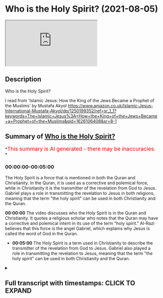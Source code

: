 # Who is the Holy Spirit? (2021-08-05)

<iframe loading='lazy' allow='autoplay' src='https://www.youtube.com/embed/VGd59ASK_VM'></iframe>

## Description

Who is the Holy Spirit?

I read from 'Islamic Jesus: How the King of the Jews Became a Prophet of the Muslims' by Mustafa Akyol <https://www.amazon.co.uk/Islamic-Jesus-International-Mustafa-Akyol/dp/1250199352/ref=sr_1_1?keywords=The+Islamic+Jesus%3A+How+the+King+of+the+Jews+Became+a+Prophet+of+the+Muslims&qid=1626106408&sr=8-1>

## Summary of [Who is the Holy Spirit?](https://www.youtube.com/watch?v=VGd59ASK_VM)

\*<span style="color:red; font-size:125%">This summary is AI generated - there may be inaccuracies</span>. \*

### <a onclick="modifyYTiframeseektime('0')">00:00:00-00:05:00</a>

The Holy Spirit is a force that is mentioned in both the Quran and Christianity. In the Quran, it is used as a corrective and polemical force, while in Christianity it is the transmitter of the revelation from God to Jesus. Gabriel plays a role in transmitting the revelation to Jesus in both religions, meaning that the term "the holy spirit" can be used in both Christianity and the Quran.

**<a onclick="modifyYTiframeseektime('0')">00:00:00</a>** The video discusses who the Holy Spirit is in the Quran and Christianity. It quotes a religious scholar who notes that the Quran may have a corrective and polemical intent in its use of the term "holy spirit." Al-Razi believes that this force is the angel Gabriel, which explains why Jesus is called the word of God in the Quran.

*   **<a onclick="modifyYTiframeseektime('300')">00:05:00</a>** The Holy Spirit is a term used in Christianity to describe the transmitter of the revelation from God to Jesus. Gabriel also played a role in transmitting the revelation to Jesus, meaning that the term "the holy spirit" can be used in both Christianity and the Quran.

<details><summary><h2>Full transcript with timestamps: CLICK TO EXPAND</h2></summary>

<a onclick="modifyYTiframeseektime('1')">0:00:01</a> i just wanted to do a very brief\ <a onclick="modifyYTiframeseektime('3')">0:00:03</a> video on the holy spirit who or what\ <a onclick="modifyYTiframeseektime('6')">0:00:06</a> is the holy spirit in the quran and in\ <a onclick="modifyYTiframeseektime('10')">0:00:10</a> christianity just to read a very brief\ <a onclick="modifyYTiframeseektime('13')">0:00:13</a> extract from the islamic jesus by\ <a onclick="modifyYTiframeseektime('15')">0:00:15</a> akio he says on page 169\ <a onclick="modifyYTiframeseektime('18')">0:00:18</a> section entitled the holy spirit\ <a onclick="modifyYTiframeseektime('21')">0:00:21</a> christians who read the quran\ <a onclick="modifyYTiframeseektime('23')">0:00:23</a> may be repeatedly surprised to come\ <a onclick="modifyYTiframeseektime('26')">0:00:26</a> across some\ <a onclick="modifyYTiframeseektime('27')">0:00:27</a> familiar terms that have powerful\ <a onclick="modifyYTiframeseektime('30')">0:00:30</a> meanings\ <a onclick="modifyYTiframeseektime('30')">0:00:30</a> in their own theology one of these is\ <a onclick="modifyYTiframeseektime('33')">0:00:33</a> word of god\ <a onclick="modifyYTiframeseektime('35')">0:00:35</a> another is holy spirit or rook\ <a onclick="modifyYTiframeseektime('38')">0:00:38</a> al-qudoos in its arabic original\ <a onclick="modifyYTiframeseektime('41')">0:00:41</a> the term is used four times in the quran\ <a onclick="modifyYTiframeseektime('45')">0:00:45</a> three of which\ <a onclick="modifyYTiframeseektime('46')">0:00:46</a> are in direct relation to jesus\ <a onclick="modifyYTiframeseektime('49')">0:00:49</a> in all these three instances we read\ <a onclick="modifyYTiframeseektime('52')">0:00:52</a> that god\ <a onclick="modifyYTiframeseektime('52')">0:00:52</a> strengthened jesus with the holy spirit\ <a onclick="modifyYTiframeseektime('55')">0:00:55</a> and in one passage\ <a onclick="modifyYTiframeseektime('57')">0:00:57</a> chapter 2 verse 87 in the quran reading\ <a onclick="modifyYTiframeseektime('60')">0:01:00</a> from the\ <a onclick="modifyYTiframeseektime('60')">0:01:00</a> haleem translation it says we gave jesus\ <a onclick="modifyYTiframeseektime('64')">0:01:04</a> son of mary clear signs and strengthened\ <a onclick="modifyYTiframeseektime('68')">0:01:08</a> him\ <a onclick="modifyYTiframeseektime('68')">0:01:08</a> with the holy spirit and in this\ <a onclick="modifyYTiframeseektime('71')">0:01:11</a> translation\ <a onclick="modifyYTiframeseektime('72')">0:01:12</a> which i've highlighted was holy spirit\ <a onclick="modifyYTiframeseektime('74')">0:01:14</a> have a lower cage\ <a onclick="modifyYTiframeseektime('75')">0:01:15</a> case h and a lower s for spirit so it's\ <a onclick="modifyYTiframeseektime('79')">0:01:19</a> not like\ <a onclick="modifyYTiframeseektime('80')">0:01:20</a> holy spirit with capital letters uh\ <a onclick="modifyYTiframeseektime('84')">0:01:24</a> in the fourth instance however in the\ <a onclick="modifyYTiframeseektime('86')">0:01:26</a> quran\ <a onclick="modifyYTiframeseektime('87')">0:01:27</a> holy spirit appears in the context not\ <a onclick="modifyYTiframeseektime('90')">0:01:30</a> of jesus\ <a onclick="modifyYTiframeseektime('91')">0:01:31</a> but of the prophet muhammad we hear him\ <a onclick="modifyYTiframeseektime('94')">0:01:34</a> saying apparently\ <a onclick="modifyYTiframeseektime('95')">0:01:35</a> in reference to the quran quote the holy\ <a onclick="modifyYTiframeseektime('98')">0:01:38</a> spirit\ <a onclick="modifyYTiframeseektime('99')">0:01:39</a> has brought it down from your lord\ <a onclick="modifyYTiframeseektime('102')">0:01:42</a> with truth that surah 16\ <a onclick="modifyYTiframeseektime('106')">0:01:46</a> 102. the holy spirit has brought it down\ <a onclick="modifyYTiframeseektime('109')">0:01:49</a> that's the quran\ <a onclick="modifyYTiframeseektime('110')">0:01:50</a> from your lord with truth so the holy\ <a onclick="modifyYTiframeseektime('114')">0:01:54</a> spirit\ <a onclick="modifyYTiframeseektime('115')">0:01:55</a> is an agent in the quran that both\ <a onclick="modifyYTiframeseektime('117')">0:01:57</a> strengthened jesus\ <a onclick="modifyYTiframeseektime('119')">0:01:59</a> and also brought down the quran hence\ <a onclick="modifyYTiframeseektime('122')">0:02:02</a> most\ <a onclick="modifyYTiframeseektime('123')">0:02:03</a> muslim commentators identify this force\ <a onclick="modifyYTiframeseektime('126')">0:02:06</a> as the\ <a onclick="modifyYTiframeseektime('126')">0:02:06</a> angel gabriel so this is who\ <a onclick="modifyYTiframeseektime('130')">0:02:10</a> the holy spirit is in the quran it's the\ <a onclick="modifyYTiframeseektime('132')">0:02:12</a> angel\ <a onclick="modifyYTiframeseektime('133')">0:02:13</a> the angel gabriel himself of course the\ <a onclick="modifyYTiframeseektime('136')">0:02:16</a> term has a completely different meaning\ <a onclick="modifyYTiframeseektime('139')">0:02:19</a> in christianity where the holy spirit is\ <a onclick="modifyYTiframeseektime('141')">0:02:21</a> conceived\ <a onclick="modifyYTiframeseektime('142')">0:02:22</a> as the third person of the trinity so\ <a onclick="modifyYTiframeseektime('144')">0:02:24</a> you get the god the father\ <a onclick="modifyYTiframeseektime('145')">0:02:25</a> god the son and god the holy spirit so\ <a onclick="modifyYTiframeseektime('148')">0:02:28</a> the holy spirit is just god basically in\ <a onclick="modifyYTiframeseektime('150')">0:02:30</a> one of his\ <a onclick="modifyYTiframeseektime('151')">0:02:31</a> persona naturally that is not what the\ <a onclick="modifyYTiframeseektime('154')">0:02:34</a> quran means in fact as\ <a onclick="modifyYTiframeseektime('156')">0:02:36</a> a scholar noted one might see a\ <a onclick="modifyYTiframeseektime('159')">0:02:39</a> corrective\ <a onclick="modifyYTiframeseektime('160')">0:02:40</a> even a polemical intent in the quran's\ <a onclick="modifyYTiframeseektime('164')">0:02:44</a> use\ <a onclick="modifyYTiframeseektime('164')">0:02:44</a> of this phrase now that quote\ <a onclick="modifyYTiframeseektime('168')">0:02:48</a> comes from the encyclopedia of the quran\ <a onclick="modifyYTiframeseektime('171')">0:02:51</a> and the author is sydney\ <a onclick="modifyYTiframeseektime('173')">0:02:53</a> h griffith who is a very distinguished\ <a onclick="modifyYTiframeseektime('175')">0:02:55</a> american\ <a onclick="modifyYTiframeseektime('176')">0:02:56</a> professor expert on various\ <a onclick="modifyYTiframeseektime('179')">0:02:59</a> early islamic history and chronic\ <a onclick="modifyYTiframeseektime('181')">0:03:01</a> interpretation\ <a onclick="modifyYTiframeseektime('182')">0:03:02</a> and that's in his article holy spirit\ <a onclick="modifyYTiframeseektime('185')">0:03:05</a> page\ <a onclick="modifyYTiframeseektime('185')">0:03:05</a> four four three i'm gonna be that again\ <a onclick="modifyYTiframeseektime('188')">0:03:08</a> that sentence because i think i i\ <a onclick="modifyYTiframeseektime('189')">0:03:09</a> personally find this\ <a onclick="modifyYTiframeseektime('191')">0:03:11</a> very convincing one might see\ <a onclick="modifyYTiframeseektime('194')">0:03:14</a> a corrective even a polemical intent\ <a onclick="modifyYTiframeseektime('198')">0:03:18</a> in the quran's use of the phrase so\ <a onclick="modifyYTiframeseektime('201')">0:03:21</a> like in many instances in my view the\ <a onclick="modifyYTiframeseektime('203')">0:03:23</a> quran is\ <a onclick="modifyYTiframeseektime('205')">0:03:25</a> correcting and polemicizing against\ <a onclick="modifyYTiframeseektime('208')">0:03:28</a> certain\ <a onclick="modifyYTiframeseektime('208')">0:03:28</a> christian theological terms for example\ <a onclick="modifyYTiframeseektime('211')">0:03:31</a> son of god\ <a onclick="modifyYTiframeseektime('212')">0:03:32</a> or jesus being divine and or jesus or\ <a onclick="modifyYTiframeseektime('214')">0:03:34</a> god having a son and so on it\ <a onclick="modifyYTiframeseektime('217')">0:03:37</a> it really is uh critiquing those views\ <a onclick="modifyYTiframeseektime('221')">0:03:41</a> so to continue this book yes there is a\ <a onclick="modifyYTiframeseektime('223')">0:03:43</a> holy spirit the polemic implies\ <a onclick="modifyYTiframeseektime('226')">0:03:46</a> but it is not a part of a triune god\ <a onclick="modifyYTiframeseektime('229')">0:03:49</a> it is only the angel gabriel\ <a onclick="modifyYTiframeseektime('232')">0:03:52</a> so the confusion that some christians\ <a onclick="modifyYTiframeseektime('234')">0:03:54</a> might feel and reading about the holy\ <a onclick="modifyYTiframeseektime('236')">0:03:56</a> spirit is clear here clarified\ <a onclick="modifyYTiframeseektime('238')">0:03:58</a> and indeed the context in the quran\ <a onclick="modifyYTiframeseektime('239')">0:03:59</a> overall makes it clear\ <a onclick="modifyYTiframeseektime('241')">0:04:01</a> what is being spoken of here an angel\ <a onclick="modifyYTiframeseektime('244')">0:04:04</a> yet what does the quran exactly mean\ <a onclick="modifyYTiframeseektime('247')">0:04:07</a> by emphasizing that the holy spirit\ <a onclick="modifyYTiframeseektime('250')">0:04:10</a> strengthened\ <a onclick="modifyYTiframeseektime('251')">0:04:11</a> jesus gabriel is believed to have\ <a onclick="modifyYTiframeseektime('254')">0:04:14</a> occasionally\ <a onclick="modifyYTiframeseektime('255')">0:04:15</a> had occasional encounters with the\ <a onclick="modifyYTiframeseektime('256')">0:04:16</a> prophet muhammad as well\ <a onclick="modifyYTiframeseektime('258')">0:04:18</a> to reveal to him verses of the quran\ <a onclick="modifyYTiframeseektime('262')">0:04:22</a> but the quran does not state that\ <a onclick="modifyYTiframeseektime('265')">0:04:25</a> gabriel\ <a onclick="modifyYTiframeseektime('265')">0:04:25</a> strengthened muhammad or any other\ <a onclick="modifyYTiframeseektime('268')">0:04:28</a> prophet\ <a onclick="modifyYTiframeseektime('270')">0:04:30</a> that is why al-razi who's a very famous\ <a onclick="modifyYTiframeseektime('273')">0:04:33</a> islamic writer and scholar from the\ <a onclick="modifyYTiframeseektime('276')">0:04:36</a> medieval period\ <a onclick="modifyYTiframeseektime('277')">0:04:37</a> he offered the possibility that quote\ <a onclick="modifyYTiframeseektime('280')">0:04:40</a> god\ <a onclick="modifyYTiframeseektime('280')">0:04:40</a> commanded gabriel to be with jesus in\ <a onclick="modifyYTiframeseektime('284')">0:04:44</a> all his circumstances god commanded\ <a onclick="modifyYTiframeseektime('286')">0:04:46</a> gabriel to be with jesus\ <a onclick="modifyYTiframeseektime('288')">0:04:48</a> in all his circumstances this can also\ <a onclick="modifyYTiframeseektime('292')">0:04:52</a> be a way of understanding how\ <a onclick="modifyYTiframeseektime('294')">0:04:54</a> jesus could be the word of god as he is\ <a onclick="modifyYTiframeseektime('297')">0:04:57</a> termed in the quran\ <a onclick="modifyYTiframeseektime('299')">0:04:59</a> in the sense of always speaking the\ <a onclick="modifyYTiframeseektime('302')">0:05:02</a> words of god\ <a onclick="modifyYTiframeseektime('303')">0:05:03</a> the transmitter of the revelation was\ <a onclick="modifyYTiframeseektime('306')">0:05:06</a> with him\ <a onclick="modifyYTiframeseektime('306')">0:05:06</a> all the time so jesus could be the word\ <a onclick="modifyYTiframeseektime('310')">0:05:10</a> of god\ <a onclick="modifyYTiframeseektime('310')">0:05:10</a> in the sense that he was always speaking\ <a onclick="modifyYTiframeseektime('312')">0:05:12</a> the words\ <a onclick="modifyYTiframeseektime('313')">0:05:13</a> of god the transmitter of revelation was\ <a onclick="modifyYTiframeseektime('316')">0:05:16</a> with him\ <a onclick="modifyYTiframeseektime('316')">0:05:16</a> gabriel all the time so\ <a onclick="modifyYTiframeseektime('320')">0:05:20</a> that's very brief um survey of the\ <a onclick="modifyYTiframeseektime('322')">0:05:22</a> question but i think it nicely sums up\ <a onclick="modifyYTiframeseektime('324')">0:05:24</a> the difference\ <a onclick="modifyYTiframeseektime('325')">0:05:25</a> of use of this very similar term in\ <a onclick="modifyYTiframeseektime('328')">0:05:28</a> christian theology\ <a onclick="modifyYTiframeseektime('329')">0:05:29</a> and in the quran i hope that was of some\ <a onclick="modifyYTiframeseektime('331')">0:05:31</a> use\ <a onclick="modifyYTiframeseektime('332')">0:05:32</a> until next time

</details>
